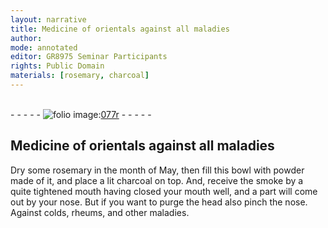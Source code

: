 ```yaml
---
layout: narrative
title: Medicine of orientals against all maladies
author:
mode: annotated
editor: GR8975 Seminar Participants
rights: Public Domain
materials: [rosemary, charcoal]
---
```


 <br/>- - - - - <a href="http://gallica.bnf.fr/ark:/12148/btv1b10500001g/f159.image"><img src="../assets/photo-icon.png" alt="folio image: " style="display:inline-block; margin-bottom:-3px;"/>077r</a> - - - - - <br/> 
## Medicine of orientals against all maladies

 <span class="figure"></span> 
 Dry some <span class="material">rosemary</span> in the month of May, then fill this <span class="tool">bowl</span> with powder made of it, and place a lit <span class="material">charcoal</span> on top. And, receive the smoke by a quite tightened mouth having closed your mouth well, and a part will come out by your nose. But if you want to purge the head also pinch the nose. Against colds, rheums, and other maladies.
 